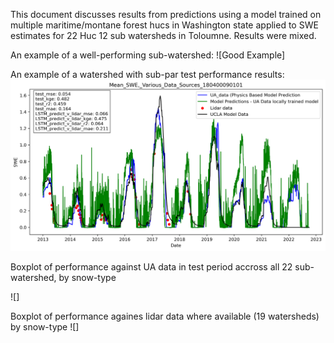 This document discusses results from predictions using a model trained on multiple maritime/montane forest hucs in Washington state applied to SWE estimates for 22 
Huc 12 sub watersheds in Toloumne. Results were mixed.  



An example of a well-performing sub-watershed: 
![Good Example]

An example of a watershed with sub-par test performance results: 
![Bad Example](../notebooks/Toloumne/charts/Multi_Training_Results/UA_Results_and_Lidar_for_huc_180400090101_w_UCLA_dat.png)

Boxplot of performance against UA data in test period accross all 22 sub-watershed, by snow-type 

![]

Boxplot of performance againes lidar data where available (19 watersheds) by snow-type
![]
